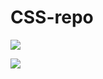 # CSS-repo
![](https://media.giphy.com/media/o9oyENGIt87mEtHuAi/giphy.gif)


![](https://media.giphy.com/media/mQY4riJcjdpXNNTkvs/giphy.gif)
